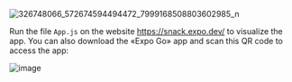 ![326748066_572674594494472_7999168508803602985_n](https://user-images.githubusercontent.com/34347347/216827839-ab617b4d-828e-4812-ac8a-7afe71380afb.png)

Run the file `App.js` on the website https://snack.expo.dev/ to visualize the app. You can also download the  «Expo Go» app and scan this QR code to access the app: 

![image](https://user-images.githubusercontent.com/34347347/216827969-f38fa528-d853-4357-9119-831463ad1354.png)
